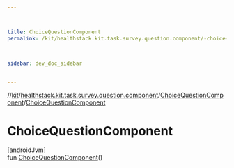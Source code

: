 ```yaml
---



title: ChoiceQuestionComponent
permalink: /kit/healthstack.kit.task.survey.question.component/-choice-question-component/-choice-question-component.html



sidebar: dev_doc_sidebar


---
```




//[kit](/kit.html)/[healthstack.kit.task.survey.question.component](../index.html)/[ChoiceQuestionComponent](index.html)/[ChoiceQuestionComponent](-choice-question-component.html)



# ChoiceQuestionComponent



[androidJvm]\
fun [ChoiceQuestionComponent](-choice-question-component.html)()






